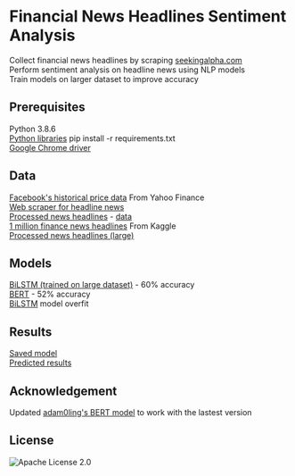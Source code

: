 # Financial News Headlines Sentiment Analysis
Collect financial news headlines by scraping [seekingalpha.com](https://seekingalpha.com/)  
Perform sentiment analysis on headline news using NLP models  
Train models on larger dataset to improve accuracy

## Prerequisites
Python 3.8.6  
[Python libraries](https://github.com/ctxj/NLP-projects-tf/blob/main/requirements.txt) pip install -r requirements.txt  
[Google Chrome driver](https://chromedriver.chromium.org/downloads)

## Data
[Facebook's historical price data](https://github.com/ctxj/NLP-projects-tf/blob/main/FB.csv) From Yahoo Finance  
[Web scraper for headline news](https://github.com/ctxj/NLP-projects-tf/blob/main/scraper.py)  
[Processed news headlines](https://github.com/ctxj/NLP-projects-tf/blob/main/data_processor_catergorical.py) - [data](https://github.com/ctxj/NLP-projects-tf/blob/main/processed_FB_catergorical.csv)  
[1 million finance news headlines](https://www.kaggle.com/miguelaenlle/massive-stock-news-analysis-db-for-nlpbacktests?select=analyst_ratings_processed.csv) From Kaggle  
[Processed news headlines (large)](https://github.com/ctxj/NLP-projects-tf/blob/main/headline_processor.py)

## Models
[BiLSTM (trained on large dataset)](https://github.com/ctxj/NLP-projects-tf/blob/main/NLP_BiLSTM_colab.ipynb) - 60% accuracy  
[BERT](https://github.com/ctxj/NLP-projects-tf/blob/main/BERT.ipynb) - 52% accuracy  
[BiLSTM](https://github.com/ctxj/NLP-projects-tf/blob/main/NLP_BiLSTM.ipynb) model overfit

## Results
[Saved model](https://github.com/ctxj/NLP-projects-tf/blob/main/NLP_BiLSTM_model.hdf5)  
[Predicted results](https://github.com/ctxj/NLP-projects-tf/blob/main/predict_headlines.csv)

## Acknowledgement
Updated [adam0ling's BERT model](https://github.com/adam0ling/twitter_sentiment/blob/main/3_BERT.ipynb) to work with the lastest version

## License
![Apache License 2.0](https://img.shields.io/badge/License-Apache--License--2.0-green.svg)